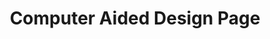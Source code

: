 ---
title: "Computer Aided Design Page"
meta_title: "Team 5401 - CAD"
description: "Computer Aided Design"
draft: false
--- 